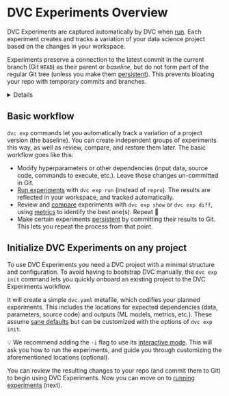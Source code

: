 # DVC Experiments Overview

DVC Experiments are captured automatically by DVC when [run]. Each experiment
creates and tracks a variation of your data science project based on the changes
in your <abbr>workspace</abbr>.

Experiments preserve a connection to the latest commit in the current branch
(Git `HEAD`) as their parent or _baseline_, but do not form part of the regular
Git tree (unless you make them [persistent]). This prevents bloating your repo
with temporary commits and branches.

[run]: /doc/user-guide/experiment-management/running-experiments

<details>

### ⚙️ How does DVC track experiments?

Experiments are custom [Git references](/blog/experiment-refs) (found in
`.git/refs/exps`) with one or more commits based on `HEAD`. These commits are
hidden and not checked out by DVC. Note that these are not pushed to Git remotes
by default either (see `dvc exp push`).

Note that DVC Experiments require a unique name to identify them. DVC will
usually auto-generate one by default, such as `exp-bfe64` (based on the
experiment's hash). A custom name can be set instead, using the `--name`/`-n`
option of `dvc exp run`. These names can be used to reference experiments in
other `dvc exp` subcommands.

</details>

## Basic workflow

`dvc exp` commands let you automatically track a variation of a project version
(the baseline). You can create independent groups of experiments this way, as
well as review, compare, and restore them later. The basic workflow goes like
this:

- Modify hyperparameters or other dependencies (input data, source code,
  commands to execute, etc.). Leave these changes un-committed in Git.
- [Run experiments][run] with `dvc exp run` (instead of `repro`). The results
  are reflected in your <abbr>workspace</abbr>, and tracked automatically.
- Review and [compare] experiments with `dvc exp show` or `dvc exp diff`, using
  [metrics](/doc/command-reference/metrics) to identify the best one(s). Repeat
  🔄
- Make certain experiments [persistent] by committing their results to Git. This
  lets you repeat the process from that point.

[compare]: /doc/user-guide/experiment-management/comparing-experiments
[persistent]: /doc/user-guide/experiment-management/persisting-experiments

## Initialize DVC Experiments on any project

To use DVC Experiments you need a <abbr>DVC project</abbr> with a minimal
structure and configuration. To avoid having to bootstrap DVC manually, the
`dvc exp init` command lets you quickly onboard an existing project to the DVC
Experiments workflow.

It will create a simple `dvc.yaml` metafile, which codifies your planned
experiments. This includes the locations for expected <abbr>dependencies</abbr>
(data, parameters, source code) and <abbr>outputs</abbr> (ML models,
<abbr>metrics</abbr>, etc.). These assume [sane defaults] but can be customized
with the options of `dvc exp init`.

💡 We recommend adding the `-i` flag to use its [interactive mode]. This will
ask you how to run the experiments, and guide you through customizing the
aforementioned locations (optional).

You can review the resulting changes to your repo (and commit them to Git) to
begin using DVC Experiments. Now you can move on to [running experiments][run]
(next).

[sane defaults]: /doc/command-reference/exp/init#description
[interactive mode]: /doc/command-reference/exp/init#example-interactive-mode
